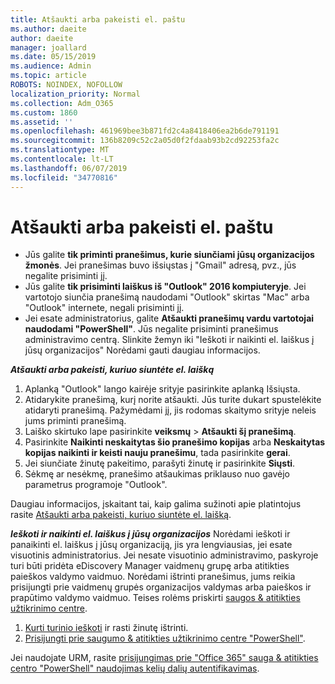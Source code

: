 ```yaml
---
title: Atšaukti arba pakeisti el. paštu
ms.author: daeite
author: daeite
manager: joallard
ms.date: 05/15/2019
ms.audience: Admin
ms.topic: article
ROBOTS: NOINDEX, NOFOLLOW
localization_priority: Normal
ms.collection: Adm_O365
ms.custom: 1860
ms.assetid: ''
ms.openlocfilehash: 461969bee3b871fd2c4a8418406ea2b6de791191
ms.sourcegitcommit: 136b8209c52c2a05d0f2fdaab93b2cd92253fa2c
ms.translationtype: MT
ms.contentlocale: lt-LT
ms.lasthandoff: 06/07/2019
ms.locfileid: "34770816"
---
```

# <a name="recall-or-replace-an-email-message"></a>Atšaukti arba pakeisti el. paštu

- Jūs galite **tik priminti pranešimus, kurie siunčiami jūsų organizacijos žmonės**. Jei pranešimas buvo išsiųstas į "Gmail" adresą, pvz., jūs negalite prisiminti jį.
- Jūs galite **tik prisiminti laiškus iš "Outlook" 2016 kompiuteryje**. Jei vartotojo siunčia pranešimą naudodami "Outlook" skirtas "Mac" arba "Outlook" internete, negali prisiminti jį.
- Jei esate administratorius, galite **Atšaukti pranešimų vardu vartotojai naudodami "PowerShell"**. Jūs negalite prisiminti pranešimus administravimo centrą. Slinkite žemyn iki "Ieškoti ir naikinti el. laiškus į jūsų organizacijos" Norėdami gauti daugiau informacijos.

***Atšaukti arba pakeisti, kuriuo siuntėte el. laišką***
1. Aplanką "Outlook" lango kairėje srityje pasirinkite aplanką Išsiųsta.
2. Atidarykite pranešimą, kurį norite atšaukti. Jūs turite dukart spustelėkite atidaryti pranešimą. Pažymėdami jį, jis rodomas skaitymo srityje neleis jums priminti pranešimą.
3. Laiško skirtuko lape pasirinkite **veiksmų** > **Atšaukti šį pranešimą**.
4. Pasirinkite **Naikinti neskaitytas šio pranešimo kopijas** arba **Neskaitytas kopijas naikinti ir keisti nauju pranešimu**, tada pasirinkite **gerai**.
5. Jei siunčiate žinutę pakeitimo, parašyti žinutę ir pasirinkite **Siųsti**.
6. Sėkmę ar nesėkmę, pranešimo atšaukimas priklauso nuo gavėjo parametrus programoje "Outlook". 

Daugiau informacijos, įskaitant tai, kaip galima sužinoti apie platintojus rasite [Atšaukti arba pakeisti, kuriuo siuntėte el. laišką](https://support.office.com/article/35027f88-d655-4554-b4f8-6c0729a723a0).

***Ieškoti ir naikinti el. laiškus į jūsų organizacijos*** Norėdami ieškoti ir panaikinti el. laiškus į jūsų organizaciją, jis yra lengviausias, jei esate visuotinis administratorius. Jei nesate visuotinio administravimo, paskyroje turi būti pridėta eDiscovery Manager vaidmenų grupę arba atitikties paieškos valdymo vaidmuo. Norėdami ištrinti pranešimus, jums reikia prisijungti prie vaidmenų grupės organizacijos valdymas arba paieškos ir prapūtimo valdymo vaidmuo. Teises rolėms priskirti [saugos & atitikties užtikrinimo centre](https://protection.office.com/).

1. [Kurti turinio ieškoti](https://docs.microsoft.com/office365/securitycompliance/content-search) ir rasti žinutę ištrinti.
2. [Prisijungti prie saugumo & atitikties užtikrinimo centre "PowerShell"](https://docs.microsoft.com/powershell/exchange/office-365-scc/connect-to-scc-powershell/connect-to-scc-powershell?view=exchange-ps). 

Jei naudojate URM, rasite [prisijungimas prie "Office 365" sauga & atitikties centro "PowerShell" naudojimas kelių dalių autentifikavimas](https://docs.microsoft.com/powershell/exchange/office-365-scc/connect-to-scc-powershell/mfa-connect-to-scc-powershell?view=exchange-ps). 